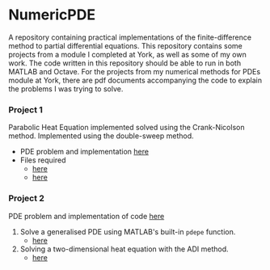 # NumericPDE

A repository containing practical implementations of the finite-difference method to partial differential equations. 
This repository contains some projects from a module I completed at York, as well as some of my own work. The code written in this repository should be able to run in both MATLAB and Octave.
For the projects from my numerical methods for PDEs module at York, there are pdf documents accompanying the code to explain the problems I was trying to solve.

### Project 1
Parabolic Heat Equation implemented solved using the Crank-Nicolson method. Implemented using the double-sweep method.

- PDE problem and implementation [here](https://github.com/thomasarmstrong98/numericPDE/blob/master/pde_project_1.pdf)
- Files required
   * [here](https://github.com/thomasarmstrong98/numericPDE/blob/master/project_c_n.m) 
   * [here](https://github.com/thomasarmstrong98/numericPDE/blob/master/plot_u_on_single_figure_1.m)

### Project 2
PDE problem and implementation of code [here](https://github.com/thomasarmstrong98/numericPDE/blob/master/pde_project_2.pdf)
1. Solve a generalised PDE using MATLAB's built-in `pdepe` function.
   * [here]()
2. Solving a two-dimensional heat equation with the ADI method.
   * [here]()
